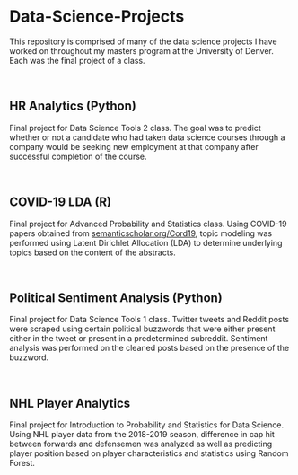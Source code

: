 # Data-Science-Projects

This repository is comprised of many of the data science projects I have worked on throughout my masters program at the University of Denver. 
Each was the final project of a class.

<br>

## HR Analytics (Python)

Final project for Data Science Tools 2 class. The goal was to predict whether or not a candidate who had taken data science courses through a company would be seeking new employment at that company after successful completion of the course.

<br>

## COVID-19 LDA (R)

Final project for Advanced Probability and Statistics class. Using COVID-19 papers obtained from [semanticscholar.org/Cord19](www.semanticscholar.org/Cord19), topic modeling was performed using Latent Dirichlet Allocation (LDA) to determine underlying topics based on the content of the abstracts.

<br>

## Political Sentiment Analysis (Python)

Final project for Data Science Tools 1 class. Twitter tweets and Reddit posts were scraped using certain political buzzwords that were either present either in the tweet or present in a predetermined subreddit. Sentiment analysis was performed on the cleaned posts based on the presence of the buzzword.

<br>

## NHL Player Analytics

Final project for Introduction to Probability and Statistics for Data Science. Using NHL player data from the 2018-2019 season, difference in cap hit between forwards and defensemen was analyzed as well as predicting player position based on player characteristics and statistics using Random Forest.

